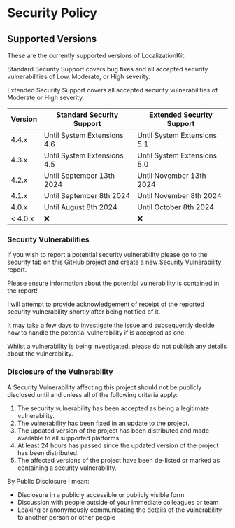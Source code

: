 # Security Policy

## Supported Versions

These are the currently supported versions of LocalizationKit.

Standard Security Support covers bug fixes and all accepted security vulnerabilities of Low, Moderate, or High severity.

Extended Security Support covers all accepted security vulnerabilities of Moderate or High severity.

| Version | Standard Security Support | Extended Security Support |
| ------- | ------------------ |----|
| 4.4.x   | Until System Extensions 4.6 | Until System Extensions 5.1 |
| 4.3.x   | Until System Extensions 4.5 | Until System Extensions 5.0 |
| 4.2.x   | Until September 13th 2024 | Until November 13th 2024 |
| 4.1.x   | Until September 8th 2024 | Until November 8th 2024 |
| 4.0.x   | Until August 8th 2024 | Until October 8th 2024 | 
| < 4.0.x | :x:                | :x: |

### Security Vulnerabilities
If you wish to report a potential security vulnerability please go to the security tab on this GitHub project and create a new Security Vulnerability report. 

Please ensure information about the potential vulnerability is contained in the report!

I will attempt to provide acknowledgement of receipt of the reported security vulnerability shortly after being notified of it. 

It may take a few days to investigate the issue and subsequently decide how to handle the potential vulnerability if is accepted as one.

Whilst a vulnerability is being investigated, please do not publish any details about the vulnerability.

### Disclosure of the Vulnerability
A Security Vulnerability affecting this project should not be publicly disclosed until and unless all of the following criteria apply:
1. The security vulnerability has been accepted as being a legitimate vulnerability.
2. The vulnerability has been fixed in an update to the project.
3. The updated version of the project has been distributed and made available to all supported platforms
4. At least 24 hours has passed since the updated version of the project has been distributed. 
5. The affected versions of the project have been de-listed or marked as containing a security vulnerability.

By Public Disclosure I mean:
* Disclosure in a publicly accessible or publicly visible form
* Discussion with people outside of your immediate colleagues or team
* Leaking or anonymously communicating the details of the vulnerability to another person or other people
